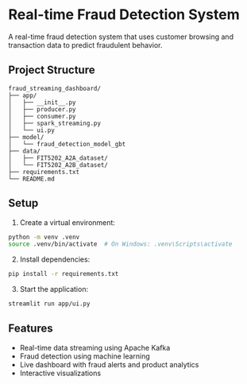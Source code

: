 # Real-time Fraud Detection System

A real-time fraud detection system that uses customer browsing and transaction data to predict fraudulent behavior.

## Project Structure

```
fraud_streaming_dashboard/
├── app/
│   ├── __init__.py
│   ├── producer.py
│   ├── consumer.py
│   ├── spark_streaming.py
│   └── ui.py
├── model/
│   └── fraud_detection_model_gbt
├── data/
│   ├── FIT5202_A2A_dataset/
│   └── FIT5202_A2B_dataset/
├── requirements.txt
└── README.md
```

## Setup

1. Create a virtual environment:
```bash
python -m venv .venv
source .venv/bin/activate  # On Windows: .venv\Scripts\activate
```

2. Install dependencies:
```bash
pip install -r requirements.txt
```

3. Start the application:
```bash
streamlit run app/ui.py
```

## Features

- Real-time data streaming using Apache Kafka
- Fraud detection using machine learning
- Live dashboard with fraud alerts and product analytics
- Interactive visualizations 